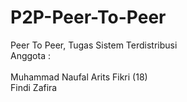 # P2P-Peer-To-Peer
Peer To Peer, Tugas Sistem Terdistribusi
<br>
Anggota :
<br> <br>
Muhammad Naufal Arits Fikri (18)
<br>
Findi Zafira
